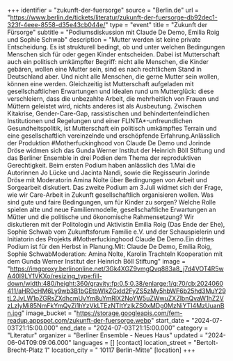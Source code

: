 +++
identifier = "zukunft-der-fuersorge"
source = "Berlin.de"
url = "https://www.berlin.de/tickets/literatur/zukunft-der-fuersorge-db92dec1-323f-4eee-8558-d35e43cb044e/"
type = "event"
title = "Zukunft der Fürsorge"
subtitle = "Podiumsdiskussion mit Claude De Demo, Emilia Roig und Sophie Schwab"
description = "Mutter werden ist keine private Entscheidung. Es ist strukturell bedingt, ob und unter welchen Bedingungen Menschen sich für oder gegen Kinder entscheiden. Dabei ist Mutterschaft auch ein politisch umkämpfter Begriff: nicht alle Menschen, die Kinder gebären, wollen eine Mutter sein, sind es nach rechtlichem Stand in Deutschland aber. Und nicht alle Menschen, die gerne Mutter sein wollen, können eine werden. Gleichzeitig ist Mutterschaft aufgeladen mit gesellschaftlichen Erwartungen und Idealen rund um Mutterglück: diese verschleiern, dass die unbezahlte Arbeit, die mehrheitlich von Frauen und Müttern geleistet wird, nichts anderes ist als Ausbeutung. Zwischen Kitakrise, Gender-Care-Gap, rassistischen und behindertenfeindlichen Institutionen und Regelungen und einer FLINTA*-unfreundlichen Gesundheitspolitik, ist Mutterschaft ein politisch umkämpftes Terrain und eine gesellschaftlich vereinzelnde und erschöpfende Erfahrung.Anlässlich der Produktion #Motherfuckinghood von Claude De Demo und Jorinde Dröse widmen sich das Gunda Werner Institut der Heinrich Böll Stiftung und das Berliner Ensemble in drei Podien dem Thema der reproduktiven Gerechtigkeit. Beim ersten Podium haben anlässlich des 1.Mai die Autorinnen Jo Lücke und Jacinta Nandi, sowie die Regisseurin Jorinde Dröse mit Moderatorin Amina Nolte über Bedingungen von Arbeit und Sorgearbeit diskutiert. Das zweite Podium am 3.Juli widmet sich der Frage, wie wir Care-Arbeit in Zukunft gesellschaftlich organisieren wollen. Was sind gute und faire Bedingungen, um für Kinder zu sorgen? Welche Rolle spielen alte und neue Familienmodelle, gesellschaftliche Erwartungen an Mütter und die politische und ökonomische Rahmensetzung? Wir diskutieren mit der Politologin und Aktivistin Emilia Roig (Das Ende der Ehe), Sophie Schwab vom Zukunftsforum Familie e.V. und der Schauspielerin und Initiatorin des Projekts #Motherfuckinghood Claude De Demo.Ein drittes Podium ist für den Herbst in Planung.Mit: Claude De Demo, Emilia Roig, Sophie SchwabModeration: Amina Nolte, Karolin TrachteIn Kooperation mit dem Gunda Werner Institut der Heinrich Böll Stiftung"
image = "https://imgproxy.berlinonline.net/3Gk4XGZ9vmgQvq883a8_j7d4VOT4R5wA40I9LY1VKXo/resizing_type:fill-down/width:480/height:360/gravity:fp:0.5:0.38/enlarge:1/q:70/cb:2024060411/aHR0cHM6Ly9wb3B1bGEtbWlkZGxld2FyZS5zMy5hbWF6b25hd3MuY29tL2JvLW1pZGRsZXdhcmUvYm8uYmRlX2NoYW5uZWwuZXZlbnQvaW1hZ2VzLzIyMi85NmFkYmQyZi1hYzVkLTEzNTItYzlkZS0xMDg0MzNiYTI4MzUuanBn.jpg"
image_bucket = "https://storage.googleapis.com/fem-readup.appspot.com/zukunft-der-fuersorge.webp"
start_date = "2024-07-03T21:15:00.000"
end_date = "2024-07-03T21:15:00.000"
category = "Literatur"
organizer = "Berliner Ensemble - Neues Haus"
updated = "2024-06-04T09:09:06.000"
languages = []
[contact]
location_street = "Bertolt-Brecht-Platz 1"
location_city = " 10117 Berlin-Mitte"
[location]
+++